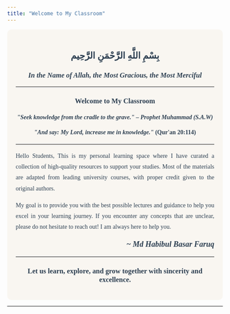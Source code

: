 ```yaml
---
title: "Welcome to My Classroom"
---
```


<div align="center" style="font-family: 'Amiri', serif; background-color:#F9F6F1; border-radius:10px; padding:20px; color:#2C3E50;">

## بِسْمِ اللَّهِ الرَّحْمَنِ الرَّحِيم  
### *In the Name of Allah, the Most Gracious, the Most Merciful*

---

### **Welcome to My Classroom**

#### *"Seek knowledge from the cradle to the grave." – Prophet Muhammad (S.A.W)*  
#### *"And say: My Lord, increase me in knowledge."* (Qur'an 20:114)

---

<p style="text-align:justify; font-size:14px; line-height:1.8;">
Hello Students,  
This is my personal learning space where I have curated a collection of high-quality resources to support your studies. Most of the materials are adapted from leading university courses, with proper credit given to the original authors.
</p>

<p style="text-align:justify; font-size:14px; line-height:1.8;">
My goal is to provide you with the best possible lectures and guidance to help you excel in your learning journey. If you encounter any concepts that are unclear, please do not hesitate to reach out! I am always here to help you.  
</p>

<p style="text-align:right; font-style:italic; font-weight:bold; font-size:18px;">
~ Md Habibul Basar Faruq
</p>

---

### Let us learn, explore, and grow together with sincerity and excellence.

</div>

---

